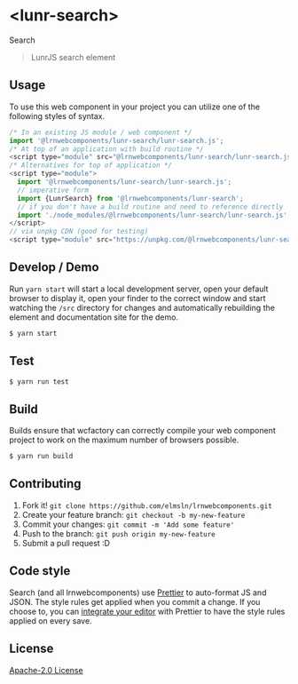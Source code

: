 # &lt;lunr-search&gt;

Search
> LunrJS search element

## Usage
To use this web component in your project you can utilize one of the following styles of syntax.

```js
/* In an existing JS module / web component */
import '@lrnwebcomponents/lunr-search/lunr-search.js';
/* At top of an application with build routine */
<script type="module" src="@lrnwebcomponents/lunr-search/lunr-search.js"></script>
/* Alternatives for top of application */
<script type="module">
  import '@lrnwebcomponents/lunr-search/lunr-search.js';
  // imperative form
  import {LunrSearch} from '@lrnwebcomponents/lunr-search';
  // if you don't have a build routine and need to reference directly
  import './node_modules/@lrnwebcomponents/lunr-search/lunr-search.js';
</script>
// via unpkg CDN (good for testing)
<script type="module" src="https://unpkg.com/@lrnwebcomponents/lunr-search/lunr-search.js"></script>
```

## Develop / Demo
Run `yarn start` will start a local development server, open your default browser to display it, open your finder to the correct window and start watching the `/src` directory for changes and automatically rebuilding the element and documentation site for the demo.
```bash
$ yarn start
```

## Test

```bash
$ yarn run test
```

## Build
Builds ensure that wcfactory can correctly compile your web component project to
work on the maximum number of browsers possible.
```bash
$ yarn run build
```

## Contributing

1. Fork it! `git clone https://github.com/elmsln/lrnwebcomponents.git`
2. Create your feature branch: `git checkout -b my-new-feature`
3. Commit your changes: `git commit -m 'Add some feature'`
4. Push to the branch: `git push origin my-new-feature`
5. Submit a pull request :D

## Code style

Search (and all lrnwebcomponents) use [Prettier][prettier] to auto-format JS and JSON.  The style rules get applied when you commit a change.  If you choose to, you can [integrate your editor][prettier-ed] with Prettier to have the style rules applied on every save.

[prettier]: https://github.com/prettier/prettier/
[prettier-ed]: https://github.com/prettier/prettier/#editor-integration
[polyserve]: https://github.com/Polymer/polyserve
[web-component-tester]: https://github.com/Polymer/web-component-tester

## License
[Apache-2.0 License](http://opensource.org/licenses/Apache-2.0)